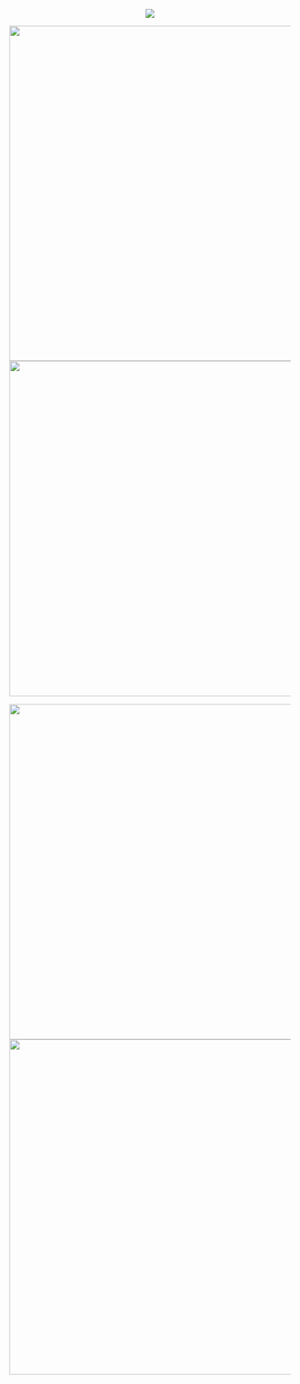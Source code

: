 
<p align="center"><a href="https://github.com/anuraghazra/github-readme-stats">
  <img align="center" src="https://github-readme-stats.vercel.app/api?username=SoapyDev&show_icons=true&theme=tokyonight" />
</a></p>


<p align="center"><a href="https://wakatime.com/@SoapyDev">
  <img align="center" width="800" height="600" src="https://wakatime.com/share/@cf51eabb-c3ac-45c6-9a07-8a5114ca75c0/70e8def6-6723-4022-9f7e-b6874abdd1ac.svg" />
</a>
<a href="https://wakatime.com/@SoapyDev">
  <img align="center" width="800" height="600" src="https://wakatime.com/share/@cf51eabb-c3ac-45c6-9a07-8a5114ca75c0/9b374a58-de71-4f04-b349-166e4c7e9c27.svg" />
</a></p>

<p align="center"><a href="https://wakatime.com/@SoapyDev">
  <img align="center" width="800" height="600" src="https://wakatime.com/share/@cf51eabb-c3ac-45c6-9a07-8a5114ca75c0/2cbe0d7b-4ede-4108-8829-4f008155e06b.svg" />
</a>
<a href="https://wakatime.com/@SoapyDev">
  <img align="center" width="800" height="600" src="https://wakatime.com/share/@cf51eabb-c3ac-45c6-9a07-8a5114ca75c0/9e9b08f9-13a4-41bf-b5ca-e880d0b706f2.svg" />
</a></p>

